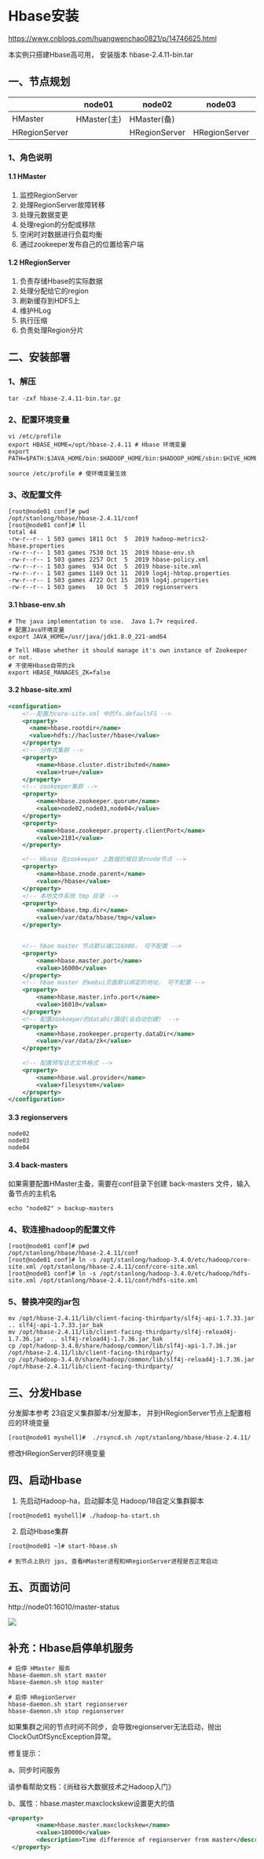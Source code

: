 # Hbase安装

https://www.cnblogs.com/huangwenchao0821/p/14746625.html

本实例只搭建Hbase高可用， 安装版本 hbase-2.4.11-bin.tar

## 一、节点规划

|               | node01      | node02        | node03        | node04        |
| ------------- | ----------- | ------------- | ------------- | ------------- |
| HMaster       | HMaster(主) | HMaster(备)   |               |               |
| HRegionServer |             | HRegionServer | HRegionServer | HRegionServer |

### 1、角色说明

#### 1.1 HMaster

1. 监控RegionServer
2. 处理RegionServer故障转移
3. 处理元数据变更
4. 处理region的分配或移除
5. 空闲时对数据进行负载均衡
6. 通过zookeeper发布自己的位置给客户端

#### 1.2 HRegionServer

1. 负责存储Hbase的实际数据
2. 处理分配给它的region
3. 刷新缓存到HDFS上
4. 维护HLog
5. 执行压缩
6. 负责处理Region分片

## 二、安装部署

### 1、解压

```shell
tar -zxf hbase-2.4.11-bin.tar.gz 
```

### 2、配置环境变量

```shell
vi /etc/profile
export HBASE_HOME=/opt/hbase-2.4.11 # Hbase 环境变量
export PATH=$PATH:$JAVA_HOME/bin:$HADOOP_HOME/bin:$HADOOP_HOME/sbin:$HIVE_HOME/bin:$HBASE_HOME/bin

source /etc/profile # 使环境变量生效
```

### 3、改配置文件

```shell
[root@node01 conf]# pwd
/opt/stanlong/hbase/hbase-2.4.11/conf
[root@node01 conf]# ll
total 44
-rw-r--r-- 1 503 games 1811 Oct  5  2019 hadoop-metrics2-hbase.properties
-rw-r--r-- 1 503 games 7530 Oct 15  2019 hbase-env.sh
-rw-r--r-- 1 503 games 2257 Oct  5  2019 hbase-policy.xml
-rw-r--r-- 1 503 games  934 Oct  5  2019 hbase-site.xml
-rw-r--r-- 1 503 games 1169 Oct 11  2019 log4j-hbtop.properties
-rw-r--r-- 1 503 games 4722 Oct 15  2019 log4j.properties
-rw-r--r-- 1 503 games   10 Oct  5  2019 regionservers
```

#### 3.1 hbase-env.sh

```shell
# The java implementation to use.  Java 1.7+ required.
# 配置Java环境变量
export JAVA_HOME=/usr/java/jdk1.8.0_221-amd64

# Tell HBase whether it should manage it's own instance of Zookeeper or not.
# 不使用Hbase自带的zk
export HBASE_MANAGES_ZK=false
```

#### 3.2 hbase-site.xml

```xml
<configuration>
    <!--配置为core-site.xml 中的fs.defaultFS -->
    <property>
      <name>hbase.rootdir</name>
      <value>hdfs://hacluster/hbase</value>
    </property>
    <!-- 分布式集群 -->
    <property>
        <name>hbase.cluster.distributed</name>
        <value>true</value>
    </property>
    <!-- zookeeper集群 -->
    <property>
        <name>hbase.zookeeper.quorum</name>
        <value>node02,node03,node04</value>
    </property>
    <property>
        <name>hbase.zookeeper.property.clientPort</name>
        <value>2181</value>
    </property>

    <!-- Hbase 在zookeeper 上数据的根目录znode节点 -->
    <property>
        <name>hbase.znode.parent</name>
        <value>/hbase</value>
    </property>
    <!-- 本地文件系统 tmp 目录 -->
    <property>
        <name>hbase.tmp.dir</name>
        <value>/var/data/hbase/tmp</value>
    </property>


    <!-- hbae master 节点默认端口16000， 可不配置 -->
    <property>
        <name>hbase.master.port</name>
        <value>16000</value>
    </property>
    <!-- hbae master 的webui页面默认绑定的地址， 可不配置 -->
    <property>
        <name>hbase.master.info.port</name>
        <value>16010</value>
    </property>
    <!-- 配置zookeeper的dataDir路径(会自动创建)  -->
    <property>
        <name>hbase.zookeeper.property.dataDir</name>
        <value>/var/data/zk</value>
    </property>
    
    <!-- 配置预写日志文件格式 -->
    <property>
        <name>hbase.wal.provider</name>
        <value>filesystem</value>
    </property>
</configuration>
```

#### 3.3 regionservers

```properties
node02
node03
node04
```

#### 3.4 back-masters

如果需要配置HMaster主备，需要在conf目录下创建  back-masters 文件，输入备节点的主机名

```shell
echo "node02" > backup-masters
```

### 4、软连接hadoop的配置文件

```shell
[root@node01 conf]# pwd
/opt/stanlong/hbase/hbase-2.4.11/conf
[root@node01 conf]# ln -s /opt/stanlong/hadoop-3.4.0/etc/hadoop/core-site.xml /opt/stanlong/hbase-2.4.11/conf/core-site.xml
[root@node01 conf]# ln -s /opt/stanlong/hadoop-3.4.0/etc/hadoop/hdfs-site.xml /opt/stanlong/hbase-2.4.11/conf/hdfs-site.xml
```

### 5、替换冲突的jar包

```shell
mv /opt/hbase-2.4.11/lib/client-facing-thirdparty/slf4j-api-1.7.33.jar  .. slf4j-api-1.7.33.jar_bak
mv /opt/hbase-2.4.11/lib/client-facing-thirdparty/slf4j-reload4j-1.7.36.jar  .. slf4j-reload4j-1.7.36.jar_bak
cp /opt/hadoop-3.4.0/share/hadoop/common/lib/slf4j-api-1.7.36.jar /opt/hbase-2.4.11/lib/client-facing-thirdparty/
cp /opt/hadoop-3.4.0/share/hadoop/common/lib/slf4j-reload4j-1.7.36.jar  /opt/hbase-2.4.11/lib/client-facing-thirdparty/
```

## 三、分发Hbase

分发脚本参考 23自定义集群脚本/分发脚本， 并到HRegionServer节点上配置相应的环境变量

```shell
[root@node01 myshell]#  ./rsyncd.sh /opt/stanlong/hbase/hbase-2.4.11/
```

修改HRegionServer的环境变量

## 四、启动Hbase

1. 先启动Hadoop-ha，启动脚本见 Hadoop/18自定义集群脚本

```shell
[root@node01 myshell]# ./hadoop-ha-start.sh
```

2. 启动Hbase集群

```shell
[root@node01 ~]# start-hbase.sh 

# 到节点上执行 jps, 查看HMaster进程和HRegionServer进程是否正常启动
```

## 五、页面访问

http://node01:16010/master-status

![](./doc/04.png)

## 补充：Hbase启停单机服务

```shell
# 启停 HMaster 服务
hbase-daemon.sh start master
hbase-daemon.sh stop master

# 启停 HRegionServer
hbase-daemon.sh start regionserver
hbase-daemon.sh stop regionserver
```

如果集群之间的节点时间不同步，会导致regionserver无法启动，抛出ClockOutOfSyncException异常。

修复提示：

a、同步时间服务

请参看帮助文档：《尚硅谷大数据技术之Hadoop入门》

b、属性：hbase.master.maxclockskew设置更大的值

```xml
<property>
        <name>hbase.master.maxclockskew</name>
        <value>180000</value>
        <description>Time difference of regionserver from master</description>
 </property>
```

